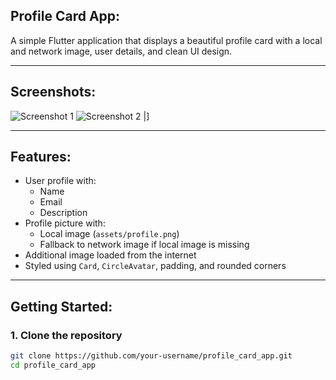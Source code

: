 ## Profile Card App:

A simple Flutter application that displays a beautiful profile card with a local and network image, user details, and clean UI design.

---

## Screenshots:

![Screenshot 1](https://github.com/user-attachments/assets/d51cffb1-86d2-485d-a76b-fe0fb0110c22) 
![Screenshot 2](https://github.com/user-attachments/assets/56b2e620-3200-4b3d-842f-9b4d25748ec5) |]

---

## Features:
- User profile with:
  - Name
  - Email
  - Description
- Profile picture with:
  - Local image (`assets/profile.png`)
  - Fallback to network image if local image is missing
- Additional image loaded from the internet
- Styled using `Card`, `CircleAvatar`, padding, and rounded corners

---

## Getting Started:

### 1. Clone the repository

```bash
git clone https://github.com/your-username/profile_card_app.git
cd profile_card_app



 
 
